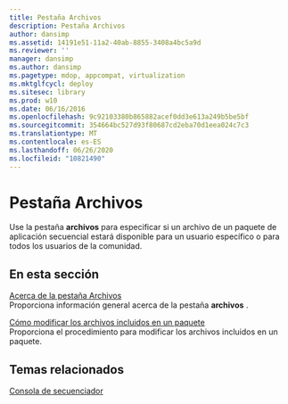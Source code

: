 ```yaml
---
title: Pestaña Archivos
description: Pestaña Archivos
author: dansimp
ms.assetid: 14191e51-11a2-40ab-8855-3408a4bc5a9d
ms.reviewer: ''
manager: dansimp
ms.author: dansimp
ms.pagetype: mdop, appcompat, virtualization
ms.mktglfcycl: deploy
ms.sitesec: library
ms.prod: w10
ms.date: 06/16/2016
ms.openlocfilehash: 9c92103380b865882acef0dd3e613a249b5be5bf
ms.sourcegitcommit: 354664bc527d93f80687cd2eba70d1eea024c7c3
ms.translationtype: MT
ms.contentlocale: es-ES
ms.lasthandoff: 06/26/2020
ms.locfileid: "10821490"
---
```

# Pestaña Archivos


Use la pestaña **archivos** para especificar si un archivo de un paquete de aplicación secuencial estará disponible para un usuario específico o para todos los usuarios de la comunidad.

## En esta sección


<a href="" id="about-the-files-tab"></a>[Acerca de la pestaña Archivos](about-the-files-tab.md)  
Proporciona información general acerca de la pestaña **archivos** .

<a href="" id="how-to-modify-the-files-included-in-a-package"></a>[Cómo modificar los archivos incluidos en un paquete](how-to-modify-the-files-included-in-a-package.md)  
Proporciona el procedimiento para modificar los archivos incluidos en un paquete.

## Temas relacionados


[Consola de secuenciador](sequencer-console.md)

 

 





